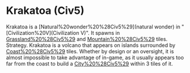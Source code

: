 # Krakatoa (Civ5)

Krakatoa is a [Natural%20wonder%20%28Civ5%29](natural wonder) in "[Civilization%20V](Civilization V)". It spawns in [Grassland%20%28Civ5%29](grassland) and [Mountain%20%28Civ5%29](mountain) tiles.
Strategy.
Krakatoa is a volcano that appears on islands surrounded by [Coast%20%28Civ5%29](coast) tiles. Whether by design or an oversight, it is almost impossible to take advantage of in-game, as it usually appears too far from the coast to build a [City%20%28Civ5%29](city) within 3 tiles of it. 